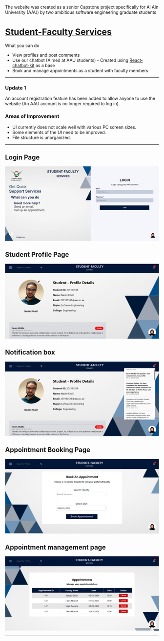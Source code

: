 The website was created as a senior Capstone project specifically for Al Ain University (AAU) by two ambitious software engineering graduate students
# [**Student-Faculty Services**](https://student-faculty-services.42web.io)
What you can do
- View profiles and post comments
- Use our chatbot (Aimed at AAU students) - Created using [React-chatbot-kit](https://fredrikoseberg.github.io/react-chatbot-kit-docs/) as a base
- Book and manage appointments as a student with faculty members

------------------------------------------------------------------------------------
### Update 1
An account registration feature has been added to allow anyone to use the website (An AAU account is no longer required to log in).
### Areas of Improvement
- UI currently does not scale well with various PC screen sizes.
- Some elements of the UI need to be improved.
- File structure is unorganized.

----------------------------------------------------------------------------------------
## Login Page
![Login Page](/images/login-page.png)

## Student Profile Page
![Student Profile Page](/images/student-profile.png)

## Notification box
![Notifications](/images/notification-display.png)

## Appointment Booking Page
![Appointment Booking Page](/images/book-appointment-page.png)

## Appointment management page
![Appointment management page](/images/view-appointments-page.png)

-----------------------------------
